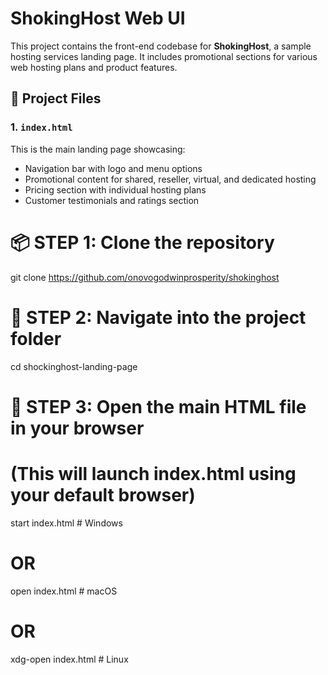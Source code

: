 # ShokingHost Web UI

This project contains the front-end codebase for **ShokingHost**, a sample hosting services landing page. It includes promotional sections for various web hosting plans and product features.

## 📁 Project Files

### 1. `index.html`
This is the main landing page showcasing:
- Navigation bar with logo and menu options
- Promotional content for shared, reseller, virtual, and dedicated hosting
- Pricing section with individual hosting plans
- Customer testimonials and ratings section


# 📦 STEP 1: Clone the repository
git clone https://github.com/onovogodwinprosperity/shokinghost

# 📂 STEP 2: Navigate into the project folder
cd shockinghost-landing-page

# 🧭 STEP 3: Open the main HTML file in your browser
# (This will launch index.html using your default browser)
start index.html          # Windows
# OR
open index.html           # macOS
# OR
xdg-open index.html       # Linux
